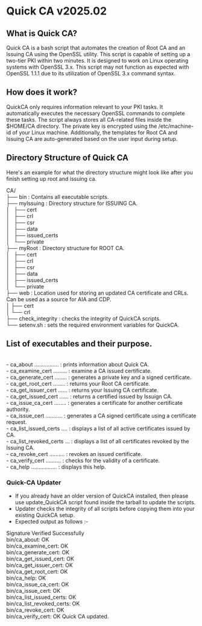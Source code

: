 # Quick CA v2025.02
  
  
## What is Quick CA?
Quick CA is a bash script that automates the creation of Root CA and an Issuing CA using the OpenSSL utility. This script is capable of setting up a two-tier PKI within two minutes. It is designed to work on Linux operating systems with OpenSSL 3.x. This script may not function as expected with OpenSSL 1.1.1 due to its utilization of OpenSSL 3.x command syntax.
  
  
  
  
## How does it work?
QuickCA only requires information relevant to your PKI tasks. It automatically executes the necessary OpenSSL commands to complete these tasks. The script always stores all CA-related files inside the $HOME/CA directory. The private key is encrypted using the /etc/machine-id of your Linux machine. Additionally, the templates for Root CA and Issuing CA are auto-generated based on the user input during setup.
  
  
  
  
## Directory Structure of Quick CA
Here's an example for what the directory structure might look like after you finish setting up root and issuing ca.

CA/<br>
├── bin			: Contains all executable scripts. <br>
├── myIssuing		: Directory structure for ISSUING CA. <br>
│   ├── cert <br>
│   ├── crl <br>
│   ├── csr <br>
│   ├── data <br>
│   ├── issued_certs <br>
│   └── private <br>
├── myRoot		: Directory structure for ROOT CA. <br>
│   ├── cert <br>
│   ├── crl <br>
│   ├── csr <br>
│   ├── data <br>
│   ├── issued_certs <br>
│   └── private <br>
├── web			: Location used for storing an updated CA certificate and CRLs. Can be used as a source for AIA and CDP. <br>
│    ├── cert <br>
│    └── crl <br>
├── check_integrity : checks the integrity of QuickCA scripts. <br>
└── setenv.sh : sets the required environment variables for QuickCA. <br>
  
  
  
## List of executables and their purpose.
  
<br> - ca_about ................ : prints information about Quick CA.
<br> - ca_examine_cert ......... : examine a CA issued certificate.
<br> - ca_generate_cert ........ : generates a private key and a signed certificate.
<br> - ca_get_root_cert ........ : returns your Root CA certificate.
<br> - ca_get_issuer_cert ...... : returns your Issuing CA certificate.
<br> - ca_get_issued_cert ...... : returns a certified issued by Issuign CA.
<br> - ca_issue_ca_cert ........ : generates a certificate for another certificate authority.
<br> - ca_issue_cert ........... : generates a CA signed certificate using a certificate request.
<br> - ca_list_issued_certs .... : displays a list of all active certificates issued by CA.
<br> - ca_list_revoked_certs ... : displays a list of all certificates revoked by the Issuing CA.
<br> - ca_revoke_cert .......... : revokes an issued certificate.
<br> - ca_verify_cert .......... : checks for the validity of a certificate.
<br> - ca_help ................. : displays this help.
 

### Quick-CA Updater
- If you already have an older version of QuickCA installed, then please use update_QuickCA script found inside the tarball to update the scripts.
- Updater checks the integrity of all scripts before copying them into your existing QuickCA setup.
- Expected output as follows :-
  
Signature Verified Successfully
<br>bin/ca_about: OK
<br>bin/ca_examine_cert: OK
<br>bin/ca_generate_cert: OK
<br>bin/ca_get_issued_cert: OK
<br>bin/ca_get_issuer_cert: OK
<br>bin/ca_get_root_cert: OK
<br>bin/ca_help: OK
<br>bin/ca_issue_ca_cert: OK
<br>bin/ca_issue_cert: OK
<br>bin/ca_list_issued_certs: OK
<br>bin/ca_list_revoked_certs: OK
<br>bin/ca_revoke_cert: OK
<br>bin/ca_verify_cert: OK
Quick CA updated.

